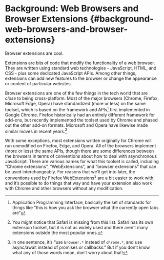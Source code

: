 # Background: Web Browsers and Browser Extensions {#background-web-browsers-and-browser-extensions}

Browser extensions are cool.

Extensions are bits of code that modify the functionality of a web browser. They are written using standard web technologies - JavaScript, HTML, and CSS - plus some dedicated JavaScript APIs. Among other things, extensions can add new features to the browser or change the appearance or content of particular websites.

Browser extensions are one of the few things in the tech world that are _close_ to being cross-platform. Most of the major browsers (Chrome, Firefox, Microsoft Edge, Opera) have standardized (more or less) on the same toolset, which is based on the framework and APIs[^1] first implemented in Google Chrome. Firefox historically had an entirely different framework for add-ons, but recently implemented the toolset used by Chrome and phased out the other add-on formats. Microsoft and Opera have likewise made similar moves in recent years.[^2]

With some exceptions, most extensions written originally for Chrome will run unmodified on Firefox, Edge, and Opera. All of the browsers implement (more or less) the same APIs, though there are some differences between the browsers in terms of conventions about how to deal with asynchronous JavaScript. There are various names for what this toolset is called, including “Chrome extensions”, “WebExtensions”, and “browser extensions” that can be used interchangeably. For reasons that we’ll get into later, the conventions used by Firefox WebExtensions[^3] are a bit easier to work with, and it’s possible to do things that way and have your extension also work with Chrome and other browsers without any modification.

[^1]: Application Programming Interface, basically the set of standards for things like “this is how you ask the browser what the currently open tabs are”

[^2]: You might notice that Safari is missing from this list. Safari has its own extension toolset, but it is not as widely used and there aren’t many extensions outside the most popular ones.

[^3]: In one sentence, it’s “use `browser.*` instead of `chrome.*`, and use async/await instead of promises or callbacks.” But if you don’t know what any of those words mean, don’t worry about that!